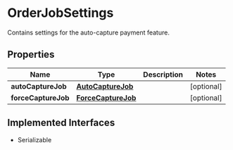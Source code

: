 

# OrderJobSettings

Contains settings for the auto-capture payment feature.

## Properties

| Name | Type | Description | Notes |
|------------ | ------------- | ------------- | -------------|
|**autoCaptureJob** | [**AutoCaptureJob**](AutoCaptureJob.md) |  |  [optional] |
|**forceCaptureJob** | [**ForceCaptureJob**](ForceCaptureJob.md) |  |  [optional] |


## Implemented Interfaces

* Serializable


